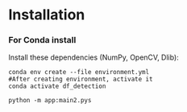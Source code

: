 # Installation

### For Conda install

Install these dependencies (NumPy, OpenCV, Dlib):

```shell
conda env create --file environment.yml
#After creating environment, activate it
conda activate df_detection

python -m app:main2.pys
```
